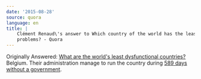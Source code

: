 ```yaml
---
date: '2015-08-28'
source: quora
language: en
title: |
    Clément Renaud\'s answer to Which country of the world has the least
    problems? - Quora
---
```


Originally Answered: [What are the world\'s least dysfunctional
countries?](http://quora.com/What-are-the-worlds-least-dysfunctional-countries?no_redirect=1)Belgium.
Their administration manage to run the country during [589 days without
a
government](http://www.washingtonpost.com/blogs/answer-sheet/wp/2013/10/01/589-days-with-no-elected-government-what-happened-in-belgium/).
